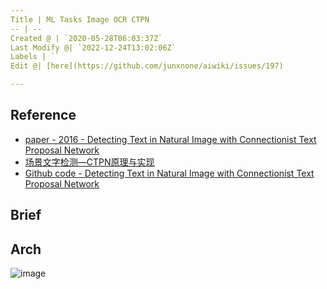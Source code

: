 ```yaml
---
Title | ML Tasks Image OCR CTPN
-- | --
Created @ | `2020-05-28T06:03:37Z`
Last Modify @| `2022-12-24T13:02:06Z`
Labels | ``
Edit @| [here](https://github.com/junxnone/aiwiki/issues/197)

---
```

## Reference
- [paper - 2016 - Detecting Text in Natural Image with Connectionist Text Proposal Network](https://arxiv.org/pdf/1609.03605)
- [场景文字检测—CTPN原理与实现](https://zhuanlan.zhihu.com/p/34757009)
- [Github code - Detecting Text in Natural Image with Connectionist Text Proposal Network ](https://github.com/tianzhi0549)

## Brief

## Arch
![image](https://user-images.githubusercontent.com/2216970/83105073-860dd180-a0ec-11ea-946e-bf77e09bd58a.png)

